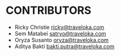 CONTRIBUTORS
============

- Ricky Christie <ricky@traveloka.com>
- Sem Matabei <satryo@traveloka.com>
- Oryza Susanto <oryza@traveloka.com>
- Aditya Bakti <bakti.putra@traveloka.com>